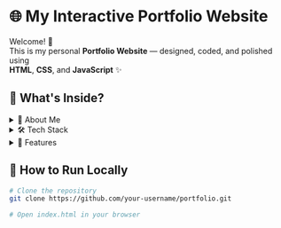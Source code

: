 # 🌐 My Interactive Portfolio Website

Welcome! 👋  
This is my personal **Portfolio Website** — designed, coded, and polished using  
**HTML**, **CSS**, and **JavaScript** ✨

## 📌 What's Inside?  

<details>
<summary>💼 About Me</summary>

Hi! I'm **MUHAMMAD MOHID**, a passionate **Full Stack Developer in progress** 🚀  
Currently mastering **Front-End Development** while working towards full-stack skills.  
I love creating clean, responsive, and user-friendly designs — and this portfolio is my digital home.

</details>

<details>
<summary>🛠 Tech Stack</summary>

- **HTML5** → Semantic structure for clean and accessible content  
- **CSS3** → Flexbox, Grid, Animations, and a touch of gradient magic  
- **JavaScript** → Interactivity, DOM manipulation, and smooth UI behavior  

</details>

<details>
<summary>🎯 Features</summary>

- 📱 **Responsive Design** for mobile, tablet, and desktop  
- ✨ **Animations & Transitions** for a smooth, modern feel  
- 📂 **Project Showcase** with live links and GitHub repos  
- 📧 **Contact Section** with interactive form and direct email link  

</details>


## 🚀 How to Run Locally

```bash
# Clone the repository
git clone https://github.com/your-username/portfolio.git

# Open index.html in your browser

